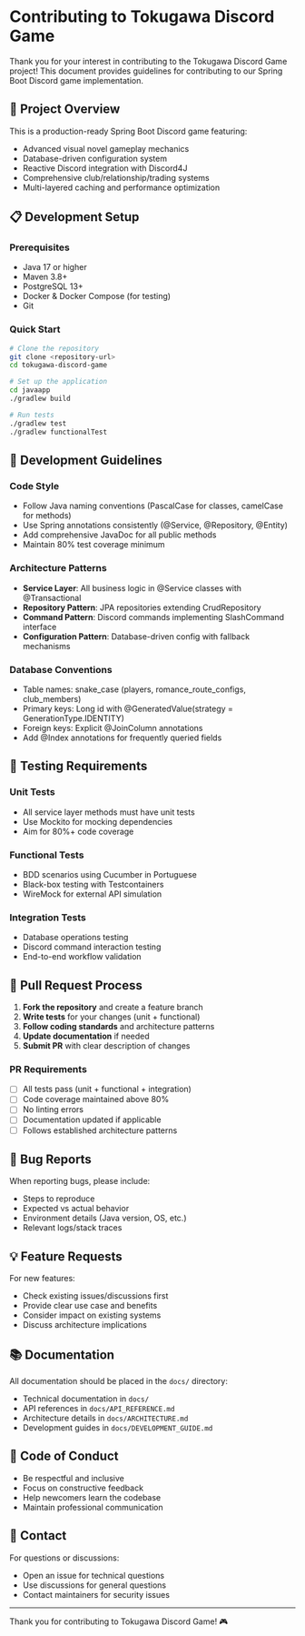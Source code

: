 # Contributing to Tokugawa Discord Game

Thank you for your interest in contributing to the Tokugawa Discord Game project! This document provides guidelines for contributing to our Spring Boot Discord game implementation.

## 🎯 Project Overview

This is a production-ready Spring Boot Discord game featuring:
- Advanced visual novel gameplay mechanics
- Database-driven configuration system
- Reactive Discord integration with Discord4J
- Comprehensive club/relationship/trading systems
- Multi-layered caching and performance optimization

## 📋 Development Setup

### Prerequisites
- Java 17 or higher
- Maven 3.8+
- PostgreSQL 13+
- Docker & Docker Compose (for testing)
- Git

### Quick Start
```bash
# Clone the repository
git clone <repository-url>
cd tokugawa-discord-game

# Set up the application
cd javaapp
./gradlew build

# Run tests
./gradlew test
./gradlew functionalTest
```

## 🔧 Development Guidelines

### Code Style
- Follow Java naming conventions (PascalCase for classes, camelCase for methods)
- Use Spring annotations consistently (@Service, @Repository, @Entity)
- Add comprehensive JavaDoc for all public methods
- Maintain 80% test coverage minimum

### Architecture Patterns
- **Service Layer**: All business logic in @Service classes with @Transactional
- **Repository Pattern**: JPA repositories extending CrudRepository
- **Command Pattern**: Discord commands implementing SlashCommand interface
- **Configuration Pattern**: Database-driven config with fallback mechanisms

### Database Conventions
- Table names: snake_case (players, romance_route_configs, club_members)
- Primary keys: Long id with @GeneratedValue(strategy = GenerationType.IDENTITY)
- Foreign keys: Explicit @JoinColumn annotations
- Add @Index annotations for frequently queried fields

## 🧪 Testing Requirements

### Unit Tests
- All service layer methods must have unit tests
- Use Mockito for mocking dependencies
- Aim for 80%+ code coverage

### Functional Tests
- BDD scenarios using Cucumber in Portuguese
- Black-box testing with Testcontainers
- WireMock for external API simulation

### Integration Tests
- Database operations testing
- Discord command interaction testing
- End-to-end workflow validation

## 📝 Pull Request Process

1. **Fork the repository** and create a feature branch
2. **Write tests** for your changes (unit + functional)
3. **Follow coding standards** and architecture patterns
4. **Update documentation** if needed
5. **Submit PR** with clear description of changes

### PR Requirements
- [ ] All tests pass (unit + functional + integration)
- [ ] Code coverage maintained above 80%
- [ ] No linting errors
- [ ] Documentation updated if applicable
- [ ] Follows established architecture patterns

## 🐛 Bug Reports

When reporting bugs, please include:
- Steps to reproduce
- Expected vs actual behavior
- Environment details (Java version, OS, etc.)
- Relevant logs/stack traces

## 💡 Feature Requests

For new features:
- Check existing issues/discussions first
- Provide clear use case and benefits
- Consider impact on existing systems
- Discuss architecture implications

## 📚 Documentation

All documentation should be placed in the `docs/` directory:
- Technical documentation in `docs/`
- API references in `docs/API_REFERENCE.md`
- Architecture details in `docs/ARCHITECTURE.md`
- Development guides in `docs/DEVELOPMENT_GUIDE.md`

## 🤝 Code of Conduct

- Be respectful and inclusive
- Focus on constructive feedback
- Help newcomers learn the codebase
- Maintain professional communication

## 📧 Contact

For questions or discussions:
- Open an issue for technical questions
- Use discussions for general questions
- Contact maintainers for security issues

---

Thank you for contributing to Tokugawa Discord Game! 🎮